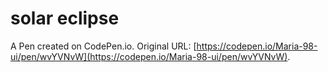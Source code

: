 # solar eclipse

A Pen created on CodePen.io. Original URL: [https://codepen.io/Maria-98-ui/pen/wvYVNvW](https://codepen.io/Maria-98-ui/pen/wvYVNvW).

